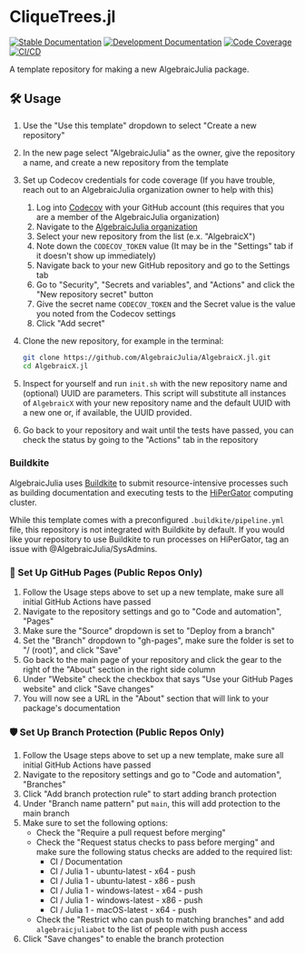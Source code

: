 # CliqueTrees.jl

[![Stable Documentation](https://img.shields.io/badge/docs-stable-blue.svg)](https://AlgebraicJulia.github.io/CliqueTrees.jl/stable)
[![Development Documentation](https://img.shields.io/badge/docs-dev-blue.svg)](https://AlgebraicJulia.github.io/CliqueTrees.jl/dev)
[![Code Coverage](https://codecov.io/gh/AlgebraicJulia/CliqueTrees.jl/branch/main/graph/badge.svg)](https://codecov.io/gh/AlgebraicJulia/CliqueTrees.jl)
[![CI/CD](https://github.com/AlgebraicJulia/CliqueTrees.jl/actions/workflows/julia_ci.yml/badge.svg)](https://github.com/AlgebraicJulia/CliqueTrees.jl/actions/workflows/julia_ci.yml)

A template repository for making a new AlgebraicJulia package.

## 🛠️ Usage

1. Use the "Use this template" dropdown to select "Create a new repository"
2. In the new page select "AlgebraicJulia" as the owner, give the repository a name, and create a new repository from the template
3. Set up Codecov credentials for code coverage (If you have trouble, reach out to an AlgebraicJulia organization owner to help with this)

   1. Log into [Codecov](https://codecov.io) with your GitHub account (this requires that you are a member of the AlgebraicJulia organization)
   2. Navigate to the [AlgebraicJulia organization](https://app.codecov.io/gh/AlgebraicJulia)
   3. Select your new repository from the list (e.x. "AlgebraicX")
   4. Note down the `CODECOV_TOKEN` value (It may be in the "Settings" tab if it doesn't show up immediately)
   5. Navigate back to your new GitHub repository and go to the Settings tab
   6. Go to "Security", "Secrets and variables", and "Actions" and click the "New repository secret" button
   7. Give the secret name `CODECOV_TOKEN` and the Secret value is the value you noted from the Codecov settings
   8. Click "Add secret"

4. Clone the new repository, for example in the terminal:
   ```sh
   git clone https://github.com/AlgebraicJulia/AlgebraicX.jl.git
   cd AlgebraicX.jl
   ```
5. Inspect for yourself and run `init.sh` with the new repository name and (optional) UUID are parameters. This script will substitute all instances of `AlgebraicX` with your new repository name and the default UUID with a new one or, if available, the UUID provided.
6. Go back to your repository and wait until the tests have passed, you can check the status by going to the "Actions" tab in the repository

### Buildkite

AlgebraicJulia uses [Buildkite](https://buildkite.com/) to submit resource-intensive processes such as building documentation and executing tests to the [HiPerGator](https://www.rc.ufl.edu/about/hipergator/) computing cluster.

While this template comes with a preconfigured `.buildkite/pipeline.yml` file, this repository is not integrated with Buildkite by default. If you would like your repository to use Buildkite to run processes on HiPerGator, tag an issue with @AlgebraicJulia/SysAdmins. 

### 📔 Set Up GitHub Pages (Public Repos Only)

1. Follow the Usage steps above to set up a new template, make sure all initial GitHub Actions have passed
2. Navigate to the repository settings and go to "Code and automation", "Pages"
3. Make sure the "Source" dropdown is set to "Deploy from a branch"
4. Set the "Branch" dropdown to "gh-pages", make sure the folder is set to "/ (root)", and click "Save"
5. Go back to the main page of your repository and click the gear to the right of the "About" section in the right side column
6. Under "Website" check the checkbox that says "Use your GitHub Pages website" and click "Save changes"
7. You will now see a URL in the "About" section that will link to your package's documentation

### 🛡️ Set Up Branch Protection (Public Repos Only)

1. Follow the Usage steps above to set up a new template, make sure all initial GitHub Actions have passed
2. Navigate to the repository settings and go to "Code and automation", "Branches"
3. Click "Add branch protection rule" to start adding branch protection
4. Under "Branch name pattern" put `main`, this will add protection to the main branch
5. Make sure to set the following options:
   - Check the "Require a pull request before merging"
   - Check the "Request status checks to pass before merging" and make sure the following status checks are added to the required list:
     - CI / Documentation
     - CI / Julia 1 - ubuntu-latest - x64 - push
     - CI / Julia 1 - ubuntu-latest - x86 - push
     - CI / Julia 1 - windows-latest - x64 - push
     - CI / Julia 1 - windows-latest - x86 - push
     - CI / Julia 1 - macOS-latest - x64 - push
   - Check the "Restrict who can push to matching branches" and add `algebraicjuliabot` to the list of people with push access
6. Click "Save changes" to enable the branch protection
